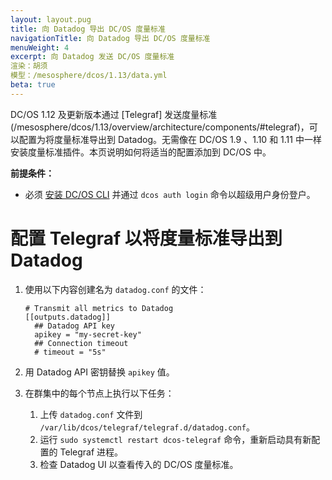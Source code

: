 ```yaml
---
layout: layout.pug
title: 向 Datadog 导出 DC/OS 度量标准
navigationTitle: 向 Datadog 导出 DC/OS 度量标准
menuWeight: 4
excerpt: 向 Datadog 发送 DC/OS 度量标准
渲染：胡须
模型：/mesosphere/dcos/1.13/data.yml
beta: true
---
```



DC/OS 1.12 及更新版本通过 [Telegraf] 发送度量标准(/mesosphere/dcos/1.13/overview/architecture/components/#telegraf)，可以配置为将度量标准导出到 Datadog。无需像在 DC/OS 1.9 、1.10 和 1.11 中一样安装度量标准插件。本页说明如何将适当的配置添加到 DC/OS 中。


**前提条件：**

- 必须 [安装 DC/OS CLI](/mesosphere/dcos/1.13/cli/install/) 并通过 `dcos auth login` 命令以超级用户身份登户。

# 配置 Telegraf 以将度量标准导出到 Datadog

1. 使用以下内容创建名为 `datadog.conf` 的文件：

    ```
    # Transmit all metrics to Datadog
    [[outputs.datadog]]
      ## Datadog API key
      apikey = "my-secret-key"
      ## Connection timeout
      # timeout = "5s"
    ```

1. 用 Datadog API 密钥替换 `apikey` 值。

1. 在群集中的每个节点上执行以下任务：

   1. 上传 `datadog.conf` 文件到 `/var/lib/dcos/telegraf/telegraf.d/datadog.conf`。
   1. 运行 `sudo systemctl restart dcos-telegraf` 命令，重新启动具有新配置的 Telegraf 进程。
   1. 检查 Datadog UI 以查看传入的 DC/OS 度量标准。
